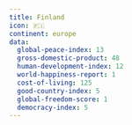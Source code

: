 ```yaml
---
title: Finland
icon: 🇫🇮
continent: europe
data:
  global-peace-index: 13
  gross-domestic-product: 48
  human-development-index: 12
  world-happiness-report: 1
  cost-of-living: 125
  good-country-index: 5
  global-freedom-score: 1
  democracy-index: 5
---
```

